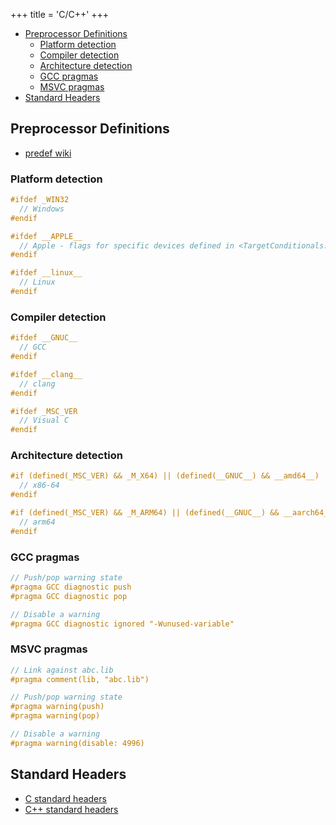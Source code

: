 +++
title = 'C/C++'
+++

* [Preprocessor Definitions](#preprocessor-definitions)
  * [Platform detection](#platform-detection)
  * [Compiler detection](#compiler-detection)
  * [Architecture detection](#architecture-detection)
  * [GCC pragmas](#gcc-pragmas)
  * [MSVC pragmas](#msvc-pragmas)
* [Standard Headers](#standard-headers)

## Preprocessor Definitions

* [predef wiki](https://github.com/cpredef/predef)

### Platform detection
```c
#ifdef _WIN32
  // Windows
#endif

#ifdef __APPLE__
  // Apple - flags for specific devices defined in <TargetConditionals.h>
#endif

#ifdef __linux__
  // Linux
#endif

```

### Compiler detection
```c
#ifdef __GNUC__
  // GCC
#endif

#ifdef __clang__
  // clang
#endif

#ifdef _MSC_VER
  // Visual C
#endif
```

### Architecture detection
```c
#if (defined(_MSC_VER) && _M_X64) || (defined(__GNUC__) && __amd64__)
  // x86-64
#endif

#if (defined(_MSC_VER) && _M_ARM64) || (defined(__GNUC__) && __aarch64__)
  // arm64
#endif
```

### GCC pragmas
```c
// Push/pop warning state
#pragma GCC diagnostic push
#pragma GCC diagnostic pop

// Disable a warning
#pragma GCC diagnostic ignored "-Wunused-variable"
```

### MSVC pragmas
```c
// Link against abc.lib
#pragma comment(lib, "abc.lib")

// Push/pop warning state
#pragma warning(push)
#pragma warning(pop)

// Disable a warning
#pragma warning(disable: 4996)
```

## Standard Headers

* [C standard headers](https://en.cppreference.com/w/c/header.html)
* [C++ standard headers](https://en.cppreference.com/w/cpp/header.html)
